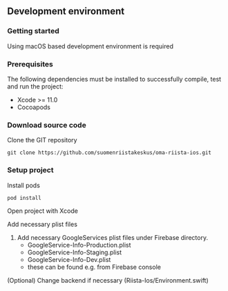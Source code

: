 ## Development environment

### Getting started

Using macOS based development environment is required

### Prerequisites
The following dependencies must be installed to successfully compile, test and run the project:

  - Xcode >= 11.0
  - Cocoapods

### Download source code

Clone the GIT repository

    git clone https://github.com/suomenriistakeskus/oma-riista-ios.git

### Setup project

Install pods

    pod install

Open project with Xcode

Add necessary plist files

1. Add necessary GoogleServices plist files under Firebase directory.
    - GoogleService-Info-Production.plist
    - GoogleService-Info-Staging.plist
    - GoogleService-Info-Dev.plist
    - these can be found e.g. from Firebase console

(Optional) Change backend if necessary (Riista-Ios/Environment.swift)
